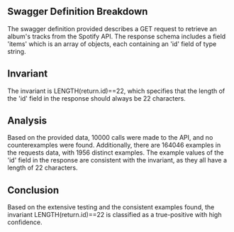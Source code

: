 ## Swagger Definition Breakdown
The swagger definition provided describes a GET request to retrieve an album's tracks from the Spotify API. The response schema includes a field 'items' which is an array of objects, each containing an 'id' field of type string.

## Invariant
The invariant is LENGTH(return.id)==22, which specifies that the length of the 'id' field in the response should always be 22 characters.

## Analysis
Based on the provided data, 10000 calls were made to the API, and no counterexamples were found. Additionally, there are 164046 examples in the requests data, with 1956 distinct examples. The example values of the 'id' field in the response are consistent with the invariant, as they all have a length of 22 characters.

## Conclusion
Based on the extensive testing and the consistent examples found, the invariant LENGTH(return.id)==22 is classified as a true-positive with high confidence.
